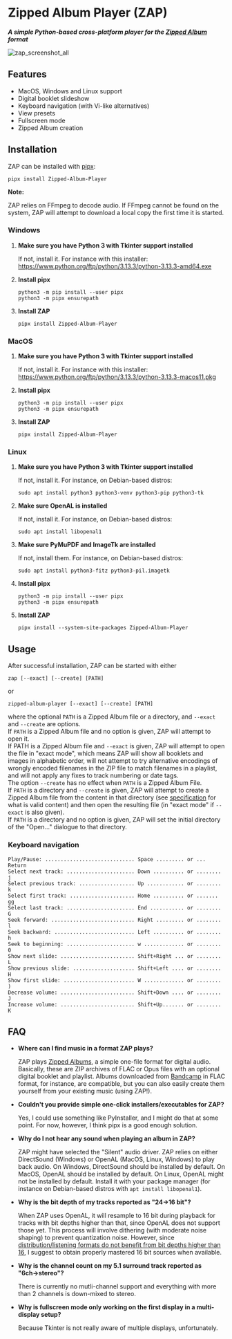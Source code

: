 # Zipped Album Player (ZAP)

***A simple Python-based cross-platform player for the [Zipped Album](https://github.com/zipped-album/zlbm) format***

![zap_screenshot_all](https://user-images.githubusercontent.com/2971539/170848073-e3b768c4-b443-4b66-89c9-902251d14e3f.png)


## Features

* MacOS, Windows and Linux support
* Digital booklet slideshow
* Keyboard navigation (with Vi-like alternatives)
* View presets
* Fullscreen mode
* Zipped Album creation

## Installation

ZAP can be installed with [pipx](https://pypa.github.io/pipx/):
```
pipx install Zipped-Album-Player
```

**Note:**

ZAP relies on FFmpeg to decode audio. If FFmpeg cannot be found on the system,
ZAP will attempt to download a local copy the first time it is started.

### Windows

1. **Make sure you have Python 3 with Tkinter support installed**
   
   If not, install it. For instance with this installer: https://www.python.org/ftp/python/3.13.3/python-3.13.3-amd64.exe
   
2. **Install pipx**
   
   ```
   python3 -m pip install --user pipx
   python3 -m pipx ensurepath
   ```
   
3. **Install ZAP**

   ```
   pipx install Zipped-Album-Player
   ```

### MacOS

1. **Make sure you have Python 3 with Tkinter support installed**
   
   If not, install it. For instance with this installer: https://www.python.org/ftp/python/3.13.3/python-3.13.3-macos11.pkg
   
2. **Install pipx**
   
   ```
   python3 -m pip install --user pipx
   python3 -m pipx ensurepath
   ```
   
3. **Install ZAP**

   ```
   pipx install Zipped-Album-Player
   ```
   
### Linux

1. **Make sure you have Python 3 with Tkinter support installed**

   If not, install it. For instance, on Debian-based distros:
   ```
   sudo apt install python3 python3-venv python3-pip python3-tk
   ```
   
2. **Make sure OpenAL is installed**

   If not, install it. For instance, on Debian-based distros:
   ```
   sudo apt install libopenal1
   ```
   
3. **Make sure PyMuPDF and ImageTk are installed**

   If not, install them. For instance, on Debian-based distros:
   ```
   sudo apt install python3-fitz python3-pil.imagetk
   ```

5. **Install pipx**
   
   ```
   python3 -m pip install --user pipx
   python3 -m pipx ensurepath
   ```
      
6. **Install ZAP**

   ```
   pipx install --system-site-packages Zipped-Album-Player
   ```
   
## Usage

After successful installation, ZAP can be started with either
```
zap [--exact] [--create] [PATH]
````
or 
```
zipped-album-player [--exact] [--create] [PATH]
```
where the optional `PATH` is a Zipped Album file or a directory, and `--exact`
and `--create` are options.  
If `PATH` is a Zipped Album file and no option is given, ZAP will attempt to
open it.  
If PATH is a Zipped Album file and `--exact` is given, ZAP will attempt to open
the file in "exact mode", which means ZAP will show all booklets and images in
alphabetic order, will not attempt to try alternative encodings of wrongly
encoded filenames in the ZIP file to match filenames in a playlist, and will
not apply any fixes to track numbering or date tags.  
The option `--create` has no effect when `PATH` is a Zipped Album File.  
If `PATH` is a directory and `--create` is given, ZAP will attempt to create a
Zipped Album file from the content in that directory (see
[specification](https://github.com/zipped-album/zlbm#specification) for what
is valid content) and then open the resulting file (in "exact mode" if
`--exact` is also given).  
If `PATH` is a directory and no option is given, ZAP will set the initial
directory of the "Open..." dialogue to that directory.

### Keyboard navigation

```
Play/Pause: ............................. Space ......... or ... Return
Select next track: ...................... Down .......... or ........ j
Select previous track: .................. Up ............ or ........ k
Select first track: ..................... Home .......... or ....... gg
Select last track: ...................... End ........... or ........ G
Seek forward: ........................... Right ......... or ........ l
Seek backward: .......................... Left .......... or ........ h
Seek to beginning: ...................... w ............. or ........ 0
Show next slide: ........................ Shift+Right ... or ........ L
Show previous slide: .................... Shift+Left .... or ........ H
Show first slide: ....................... W ............. or ........ )
Decrease volume: ........................ Shift+Down .... or ........ J
Increase volume: ........................ Shift+Up....... or ........ K
```

## FAQ
  
* **Where can I find music in a format ZAP plays?**

   ZAP plays [Zipped Albums](https://github.com/zipped-album/zlbm), a simple one-file format for digital audio. Basically, these are ZIP archives of FLAC or Opus files with an optional digital booklet and playlist. Albums downloaded from [Bandcamp](https://bandcamp.com) in FLAC format, for instance, are compatible, but you can also easily create them yourself from your existing music (using ZAP!).
      
* **Couldn't you provide simple one-click installers/executables for ZAP?**

  Yes, I could use something like PyInstaller, and I might do that at some point. For now, however, I think pipx is a good enough solution.

* **Why do I not hear any sound when playing an album in ZAP?**

  ZAP might have selected the "Silent" audio driver. ZAP relies on either DirectSound (Windows) or OpenAL (MacOS, Linux, Windows) to play back audio. On Windows, DirectSound should be installed by default. On MacOS, OpenAL should be installed by default. On Linux, OpenAL might not be installed by default. Install it with your package manager (for instance on Debian-based distros with `apt install libopenal1`). 
  
* **Why is the bit depth of my tracks reported as "24→16 bit"?**

  When ZAP uses OpenAL, it will resample to 16 bit during playback for tracks with bit depths higher than that, since OpenAL does not support those yet. This process will involve dithering (with moderate noise shaping) to prevent quantization noise. However, since [distribution/listening formats do not benefit from bit depths higher than 16](https://web.archive.org/web/20190103133529/http://people.xiph.org/~xiphmont/demo/neil-young.html), I suggest to obtain properly mastered 16 bit sources when available.
  
* **Why is the channel count on my 5.1 surround track reported as "6ch→stereo"?**

  There is currently no mutli-channel support and everything with more than 2 channels is down-mixed to stereo.

* **Why is fullscreen mode only working on the first display in a multi-display setup?**

  Because Tkinter is not really aware of multiple displays, unfortunately.

